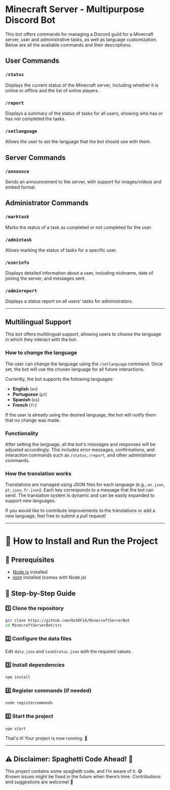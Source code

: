 # Minecraft Server - Multipurpose Discord Bot

This bot offers commands for managing a Discord guild for a Minecraft server, user and administrative tasks, as well as language customization. Below are all the available commands and their descriptions.

## User Commands

### `/status`
Displays the current status of the Minecraft server, including whether it is online or offline and the list of online players.

### `/report`
Displays a summary of the status of tasks for all users, showing who has or has not completed the tasks.

### `/setlanguage`
Allows the user to set the language that the bot should use with them.

## Server Commands

### `/announce`
Sends an announcement to the server, with support for images/videos and embed format.

## Administrator Commands

### `/marktask`
Marks the status of a task as completed or not completed for the user.

### `/admintask`
Allows marking the status of tasks for a specific user.

### `/userinfo`
Displays detailed information about a user, including nickname, date of joining the server, and messages sent.

### `/adminreport`
Displays a status report on all users' tasks for administrators.

---

## Multilingual Support

This bot offers multilingual support, allowing users to choose the language in which they interact with the bot.

### How to change the language

The user can change the language using the `/setlanguage` command. Once set, the bot will use the chosen language for all future interactions.

Currently, the bot supports the following languages:

- **English** (`en`)
- **Portuguese** (`pt`)
- **Spanish** (`es`)
- **French** (`fr`)

If the user is already using the desired language, the bot will notify them that no change was made.

### Functionality

After setting the language, all the bot's messages and responses will be adjusted accordingly. This includes error messages, confirmations, and interaction commands such as `/status`, `/report`, and other administrator commands.

### How the translation works

Translations are managed using JSON files for each language (e.g., `en.json`, `pt.json`, `fr.json`). Each key corresponds to a message that the bot can send. The translation system is dynamic and can be easily expanded to support new languages.

If you would like to contribute improvements to the translations or add a new language, feel free to submit a pull request!

---

# 📌 How to Install and Run the Project  

## 🔧 Prerequisites  
- [Node.js](https://nodejs.org/) installed  
- [npm](https://www.npmjs.com/) installed (comes with Node.js)  

## 🚀 Step-by-Step Guide  

### 1️⃣ Clone the repository  
```sh
git clone https://github.com/0x50F14/MinecraftServerBot
cd MinecraftServerBot/src
```

### 2️⃣ Configure the data files  
Edit `data.json` and `taskStatus.json` with the required values.  

### 3️⃣ Install dependencies  
```sh
npm install
```

### 4️⃣ Register commands (if needed)  
```sh
node registercommands
```

### 5️⃣ Start the project  
```sh
npm start
```

That's it! Your project is now running. 🚀  

---

## ⚠️ Disclaimer: Spaghetti Code Ahead! 🍝

This project contains some spaghetti code, and I’m aware of it. 😅  
Known issues might be fixed in the future when there’s time. Contributions and suggestions are welcome! 🚀  

